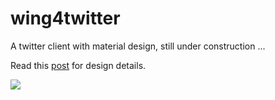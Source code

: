 # wing4twitter

A twitter client with material design, still under construction ...

Read this [post](http://ycz.im/2015/04/21/2015-04-21-mdia-twitter-for-android/) for design details.

![](http://yczim.qiniudn.com/works/wing.png)
